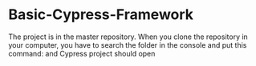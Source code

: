 # Basic-Cypress-Framework

The project is in the master repository.
When you clone the repository in your computer, you have to search the folder in the console and put this command: <npx cypress open> and
Cypress project should open 
